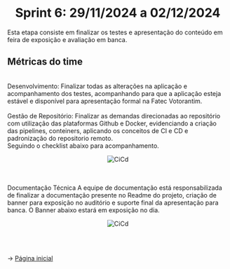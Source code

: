 <span id="topo">

<h1 align="center">Sprint 6: 29/11/2024 a 02/12/2024</h1>

Esta etapa consiste em finalizar os testes e apresentação do conteúdo em feira de exposição e avaliação em banca.
        

<span id="metricas">
    
## Métricas do time
<br>
Desenvolvimento: Finalizar todas as alterações na aplicação e acompanhamento dos testes, acompanhando para que a aplicação esteja estável e disponível para apresentação formal na Fatec Votorantim.
<br>
<br>
Gestão de Repositório: Finalizar as demandas direcionadas ao repositório com utilização das plataformas Github e Docker, evidenciando a criação das pipelines, conteiners, aplicando os conceitos de CI e CD e padronização do repositorio remoto.
<br>
Seguindo o checklist abaixo para acompanhamento.
<div align="center">
    
![CiCd](https://github.com/marcusvsbarros/readMeTest/blob/main/cicd.jpg)
</div>


<br>
<br>
Documentação Técnica
A equipe de documentação está responsabilizada de finalizar a documentação presente no Readme do projeto, criação de banner para exposição no auditório e suporte final da apresentação para banca.
O Banner abaixo estará em exposição no dia.
<br>
<div align="center">
    
![CiCd](https://github.com/marcusvsbarros/readMeTest/blob/main/cicd.jpg)
</div>

<br>
<br>

→ [Página inicial](https://github.com/marcusvsbarros/readMeTest/blob/main/README.md)



    

